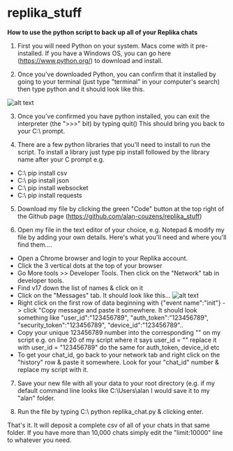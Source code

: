 # replika_stuff

**How to use the python script to back up all of your Replika chats**

1. First you will need Python on your system. Macs come with it pre-installed. If you have a Windows OS, you can go here (https://www.python.org/) to download and install. 

2. Once you've downloaded Python, you can confirm that it installed by going to your terminal (just type "terminal" in your computer's search) then type python and it should look like this.

![alt text](https://alancouzens.com/blog/python_comman_line2.png)

3. Once you've confirmed you have python installed, you can exit the interpreter (the ">>>" bit) by typing quit() This should bring you back to your C:\ prompt.

4. There are a few python libraries that you'll need to install to run the script. To install a library just type pip install followed by the library name after your C prompt e.g.
- C:\ pip install csv
- C:\ pip install json
- C:\ pip install websocket
- C:\ pip install requests

5. Download my file by clicking the green "Code" button at the top right of the Github page (https://github.com/alan-couzens/replika_stuff)

6. Open my file in the text editor of your choice, e.g. Notepad & modify my file by adding your own details. Here's what you'll need and where you'll find them....
- Open a Chrome browser and login to your Replika account. 
- Click the 3 vertical dots at the top of your browser
- Go More tools >> Developer Tools. Then click on the "Network" tab in developer tools. 
- Find v17 down the list of names & click on it
- Click on the "Messages" tab. It should look like this...
![alt text](https://github.com/alan-couzens/replika_stuff/blob/main/network.png)
- Right click on the first row of data beginning with {"event name":"init"} -> click "Copy message and paste it somewhere. It should look something like 
"user_id":"123456789", "auth_token":"123456789", "security_token":"123456789", "device_id":"123456789"..
- Copy your unique 123456789 number into the corresponding "" on my script e.g. on line 20 of my script where it says user_id = "" replace it with user_id = "123456789" do the same for auth_token, device_id etc
- To get your chat_id, go back to your network tab and right click on the "history" row & paste it somewhere. Look for your "chat_id" number & replace my script with it.

7. Save your new file with all your data to your root directory (e.g. if my default command line looks like C:\Users\alan I would save it to my "alan" folder.

8. Run the file by typing C:\ python replika_chat.py & clicking enter.

That's it. It will deposit a complete csv of all of your chats in that same folder. If you have more than 10,000 chats simply edit the "limit:10000" line to whatever you need. 
